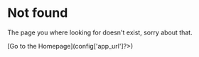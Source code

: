 # Not found

The page you where looking for doesn't exist, sorry about that.

[Go to the Homepage](<?=$this->config['app_url']?>)
